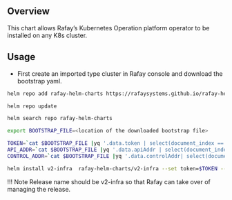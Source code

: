 ## Overview

This chart allows Rafay’s Kubernetes Operation platform operator to be installed on any K8s cluster.

## Usage

- First create an imported type cluster in Rafay console and download the bootstrap yaml.

```bash
helm repo add rafay-helm-charts https://rafaysystems.github.io/rafay-helm-charts/

helm repo update

helm search repo rafay-helm-charts

export BOOTSTRAP_FILE=<location of the downloaded bootstrap file>

TOKEN=`cat $BOOTSTRAP_FILE |yq '.data.token | select(document_index == 15)'`
API_ADDR=`cat $BOOTSTRAP_FILE |yq '.data.apiAddr | select(document_index == 15)'`
CONTROL_ADDR=`cat $BOOTSTRAP_FILE |yq '.data.controlAddr| select(document_index == 15)'`

helm install v2-infra  rafay-helm-charts/v2-infra --set token=$TOKEN --set api_addr=$API_ADDR --set control_addr=$CONTROL_ADDR -n rafay-system --create-namespace

```

!!! Note
    Release name should be v2-infra so that Rafay can take over of managing the release.
